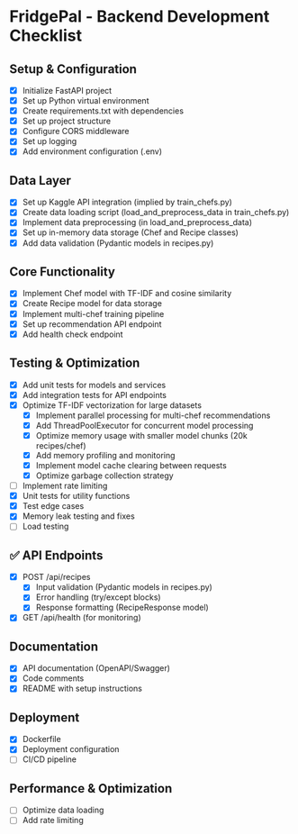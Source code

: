 # FridgePal - Backend Development Checklist

## Setup & Configuration
- [x] Initialize FastAPI project
- [x] Set up Python virtual environment
- [x] Create requirements.txt with dependencies
- [x] Set up project structure
- [x] Configure CORS middleware
- [x] Set up logging
- [x] Add environment configuration (.env)

## Data Layer
- [x] Set up Kaggle API integration (implied by train_chefs.py)
- [x] Create data loading script (load_and_preprocess_data in train_chefs.py)
- [x] Implement data preprocessing (in load_and_preprocess_data)
- [x] Set up in-memory data storage (Chef and Recipe classes)
- [x] Add data validation (Pydantic models in recipes.py)

## Core Functionality
- [x] Implement Chef model with TF-IDF and cosine similarity
- [x] Create Recipe model for data storage
- [x] Implement multi-chef training pipeline
- [x] Set up recommendation API endpoint
- [x] Add health check endpoint

## Testing & Optimization
- [x] Add unit tests for models and services
- [x] Add integration tests for API endpoints
- [x] Optimize TF-IDF vectorization for large datasets
  - [x] Implement parallel processing for multi-chef recommendations
  - [x] Add ThreadPoolExecutor for concurrent model processing
  - [x] Optimize memory usage with smaller model chunks (20k recipes/chef)
  - [x] Add memory profiling and monitoring
  - [x] Implement model cache clearing between requests
  - [x] Optimize garbage collection strategy
- [ ] Implement rate limiting
- [x] Unit tests for utility functions
- [x] Test edge cases
- [x] Memory leak testing and fixes
- [ ] Load testing
  
## ✅ API Endpoints
- [x] POST /api/recipes
  - [x] Input validation (Pydantic models in recipes.py)
  - [x] Error handling (try/except blocks)
  - [x] Response formatting (RecipeResponse model)
- [x] GET /api/health (for monitoring)

## Documentation
- [X] API documentation (OpenAPI/Swagger)
- [X] Code comments
- [X] README with setup instructions

## Deployment
- [x] Dockerfile
- [x] Deployment configuration
- [ ] CI/CD pipeline

## Performance & Optimization
- [ ] Optimize data loading
- [ ] Add rate limiting

